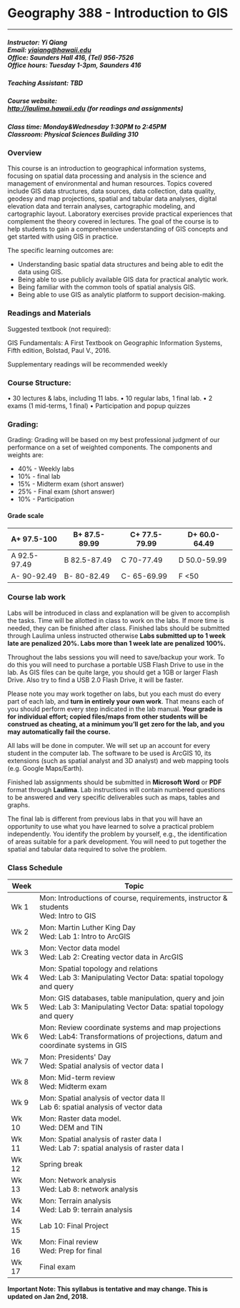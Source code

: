 # Geography 388 - Introduction to GIS

---
##### Instructor: Yi Qiang <br/>Email: yiqiang@hawaii.edu <br/>Office: Saunders Hall 416, (Tel) 956-7526 <br/>Office hours:  Tuesday 1-3pm, Saunders 416

##### Teaching Assistant: TBD

##### Course website:<br/> http://laulima.hawaii.edu (for readings and assignments)

##### Class time: Monday&Wednesday 1:30PM to 2:45PM <br/>Classroom: Physical Sciences Building 310 

### Overview
This course is an introduction to geographical information systems, focusing on spatial data processing and analysis in the science and management of environmental and human resources.  Topics covered include GIS data structures, data sources, data collection, data quality, geodesy and map projections, spatial and tabular data analyses, digital elevation data and terrain analyses, cartographic modeling, and cartographic layout.  Laboratory exercises provide practical experiences that complement the theory covered in lectures. The goal of the course is to help students to gain a comprehensive understanding of GIS concepts and get started with using GIS in practice.

The specific learning outcomes are:
* 	Understanding basic spatial data structures and being able to edit the data using GIS.
* 	Being able to use publicly available GIS data for practical analytic work.
* 	Being familiar with the common tools of spatial analysis GIS.
* 	Being able to use GIS as analytic platform to support decision-making.

### Readings and Materials
Suggested textbook (not required):

GIS Fundamentals: A First Textbook on Geographic Information Systems, Fifth edition, Bolstad, Paul V., 2016.

Supplementary readings will be recommended weekly

 
### Course Structure: 
•	30 lectures & labs, including 11 labs.
•	10 regular labs, 1 final lab.
•	2 exams (1 mid-terms, 1 final)
•	Participation and popup quizzes

### Grading:
Grading: Grading will be based on my best professional judgment of our performance on a set of weighted components. The components and weights are:
- 40% - Weekly labs
- 10% - final lab
- 15% - Midterm exam (short answer)
- 25% - Final exam (short answer)
- 10% - Participation

#### Grade scale

|A+ 97.5-100	|B+ 87.5-89.99	|C+ 77.5-79.99	|D+ 60.0-64.49|
|---------------|-------|--------|--------|
|A   92.5-97.49	|B   82.5-87.49	|C   70-77.49	|D   50.0-59.99|
|A-  90-92.49	|B-  80-82.49	|C-  65-69.99	|F   <50|

### Course lab work
Labs will be introduced in class and explanation will be given to accomplish the tasks.  Time will be allotted in class to work on the labs.  If more time is needed, they can be finished after class.  Finished labs should be submitted through Laulima unless instructed otherwise **Labs submitted up to 1 week late are penalized 20%. Labs more than 1 week late are penalized 100%.**

Throughout the labs sessions you will need to save/backup your work.  To do this you will need to purchase a portable USB Flash Drive to use in the lab.  As GIS files can be quite large, you should get a 1GB or larger Flash Drive.   Also try to find a USB 2.0 Flash Drive, it will be faster.  

Please note you may work together on labs, but you each must do every part of each lab, and **turn in entirely your own work**.  That means each of you should perform every step indicated in the lab manual. **Your grade is for individual effort; copied files/maps from other students will be construed as cheating, at a minimum you’ll get zero for the lab, and you may automatically fail the course.**

All labs will be done in computer. We will set up an account for every student in the computer lab. The software to be used is ArcGIS 10, its extensions (such as spatial analyst and 3D analyst) and web mapping tools (e.g. Google Maps/Earth).

Finished lab assignments should be submitted in **Microsoft Word** or **PDF** format through **Laulima**. Lab instructions will contain numbered questions to be answered and very specific deliverables such as maps, tables and graphs.

The final lab is different from previous labs in that you will have an opportunity to use what you have learned to solve a practical problem independently. You identify the problem by yourself, e.g., the identification of areas suitable for a park development. You will need to put together the spatial and tabular data required to solve the problem. 

### Class Schedule
|Week |   Topic|
|---|---|
|Wk 1|Mon: Introductions of course, requirements, instructor & students <br> Wed: Intro to GIS|
|Wk 2|Mon: Martin Luther King Day <br> Wed: Lab 1: Intro to ArcGIS |
|Wk 3|Mon: Vector data model <br> Wed: Lab 2: Creating vector data in ArcGIS|
|Wk 4|Mon: Spatial topology and relations <br> Wed: Lab 3: Manipulating Vector Data: spatial topology and query|
|Wk 5| Mon: GIS databases, table manipulation, query and join <br> Wed: Lab 3: Manipulating Vector Data: spatial topology and query|
|Wk 6|Mon: Review coordinate systems and map projections <br> Wed: Lab4: Transformations of projections, datum and coordinate systems in GIS|
|Wk 7|Mon: Presidents' Day <Br> Wed: Spatial analysis of vector data I|
|Wk 8|Mon: Mid-term review <br> Wed: Midterm exam|
|Wk 9|Mon: Spatial analysis of vector data II <br> Lab 6: spatial analysis of vector data|
|Wk 10| Mon: Raster data model.<br> Wed: DEM and TIN|
|Wk 11| Mon: Spatial analysis of raster data I <br> Wed: Lab 7: spatial analysis of raster data I|
|Wk 12| Spring break|
|Wk 13| Mon: Network analysis <br> Wed: Lab 8: network analysis|
|Wk 14| Mon: Terrain analysis <br> Wed: Lab 9: terrain analysis|
|Wk 15| Lab 10: Final Project|
|Wk 16| Mon: Final review <br> Wed: Prep for final|
|Wk 17| Final exam|

**Important Note: This syllabus is tentative and may change. This is updated on Jan 2nd, 2018.**


